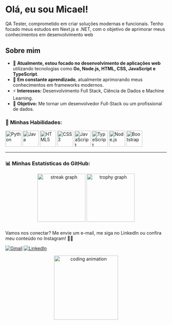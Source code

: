 # Olá, eu sou Micael!
 QA Tester, comprometido em criar soluções modernas e funcionais. Tenho focado meus estudos em Next.js e .NET, com o objetivo de aprimorar meus conhecimentos em desenvolvimento web                                                                                               
 ## Sobre mim
 
- 🔭 **Atualmente, estou focado no desenvolvimento de aplicações web** utilizando tecnologias como **Go, Node.js, HTML, CSS, JavaScript e TypeScript**.
- 🌱 **Em constante aprendizado**, atualmente aprimorando meus conhecimentos em frameworks modernos.
- ⚡ **Interesses:** Desenvolvimento Full Stack, Ciência de Dados e Machine Learning.
- 🎯 **Objetivo:** Me tornar um desenvolvedor Full-Stack ou um profissional de dados.


### 🔧 **Minhas Habilidades:**
<div style="display: inline-block">
  <img src="https://cdn.jsdelivr.net/gh/devicons/devicon/icons/python/python-original-wordmark.svg" height=50 width=50 alt="Python">
  <img src="https://cdn.jsdelivr.net/gh/devicons/devicon/icons/java/java-original-wordmark.svg" height=50 width=50 alt="Java">
  <img src="https://cdn.jsdelivr.net/gh/devicons/devicon/icons/html5/html5-original.svg" height=50 width=50 alt="HTML5">
  <img src="https://cdn.jsdelivr.net/gh/devicons/devicon/icons/css3/css3-original-wordmark.svg" height=50 width=50 alt="CSS3">
  <img src="https://cdn.jsdelivr.net/gh/devicons/devicon/icons/javascript/javascript-original.svg" height=50 width=50 alt="JavaScript">
  <img src="https://cdn.jsdelivr.net/gh/devicons/devicon/icons/typescript/typescript-original.svg" height=50 width=50 alt="TypeScript">
  <img src="https://cdn.jsdelivr.net/gh/devicons/devicon/icons/nodejs/nodejs-original-wordmark.svg" height=50 width=50 alt="Node.js">
  <img src="https://cdn.jsdelivr.net/gh/devicons/devicon/icons/bootstrap/bootstrap-plain-wordmark.svg" height=50 width=50 alt="Bootstrap">
</div>

---

### 📊 **Minhas Estatísticas do GitHub:**
<div align="center">
  <img src="https://streak-stats.demolab.com?user=MIcaelFone&locale=en&mode=daily&theme=dracula&hide_border=false&border_radius=5&order=3" height="150" alt="streak graph"  />
  <img src="https://github-profile-trophy.vercel.app?username=MIcaelFone&theme=dracula&column=-1&row=1&margin-w=8&margin-h=8&no-bg=false&no-frame=false&order=4" height="150" alt="trophy graph"  />
</div>

###

<picture>
  <source media="(prefers-color-scheme: dark)" srcset="https://raw.githubusercontent.com/MicaelFone/MicaelFone/output/pacman-contribution-graph-dark.svg">
  <source media="(prefers-color-scheme: light)" srcset="https://raw.githubusercontent.com/MicaelFone/MicaelFone/output/pacman-contribution-graph.svg">
</picture>
 

<p align="left">
  Vamos nos conectar? Me envie um e-mail, me siga no LinkedIn ou confira meu conteúdo no Instagram! 💌✨
</p>

<p align="left">
  <a href="https://mail.google.com/mail/?view=cm&fs=1&to=micaelfone0@gmail.com" title="Gmail">
  <img src="https://img.shields.io/badge/-Gmail-FF0000?style=flat-square&labelColor=FF0000&logo=gmail&logoColor=white&link=LINK-DO-SEU-GMAIL" alt="Gmail"/></a>
  <a href="https://www.linkedin.com/in/micael-fone/" title="LinkedIn">
  <img src="https://img.shields.io/badge/-Linkedin-0e76a8?style=flat-square&logo=Linkedin&logoColor=white&link=LINK-DO-SEU-LINKEDIN" alt="LinkedIn"/></a>
</p>

 
<div align="center">
  <img src="https://media.giphy.com/media/L1R1tvI9svkIWwpVYr/giphy.gif" height=200 alt="coding animation">
</div>
